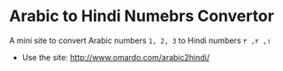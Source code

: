 # Arabic to Hindi Numebrs Convertor
A mini site to convert Arabic numbers `1, 2, 3` to Hindi numbers `١, ٢, ٣`

 - Use the site: http://www.omardo.com/arabic2hindi/
